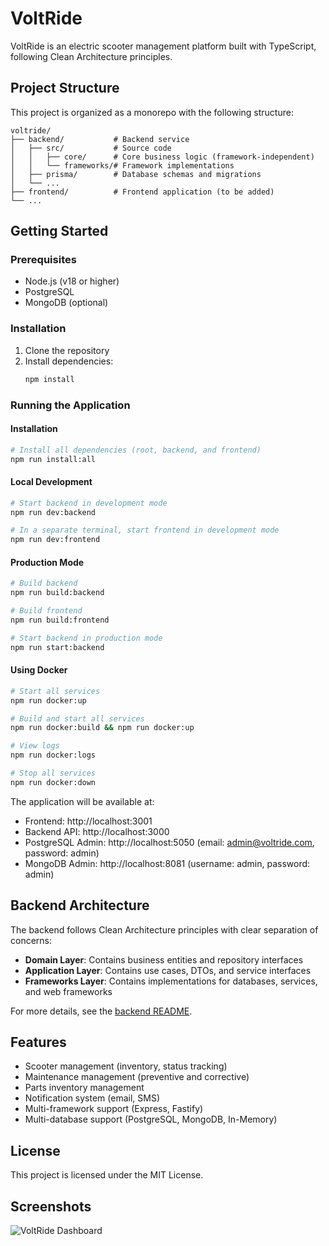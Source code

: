 # VoltRide

VoltRide is an electric scooter management platform built with TypeScript, following Clean Architecture principles.

## Project Structure

This project is organized as a monorepo with the following structure:

```
voltride/
├── backend/           # Backend service
│   ├── src/           # Source code
│   │   ├── core/      # Core business logic (framework-independent)
│   │   └── frameworks/# Framework implementations
│   ├── prisma/        # Database schemas and migrations
│   └── ...
├── frontend/          # Frontend application (to be added)
└── ...
```

## Getting Started

### Prerequisites

- Node.js (v18 or higher)
- PostgreSQL
- MongoDB (optional)

### Installation

1. Clone the repository
2. Install dependencies:
   ```bash
   npm install
   ```

### Running the Application

#### Installation

```bash
# Install all dependencies (root, backend, and frontend)
npm run install:all
```

#### Local Development

```bash
# Start backend in development mode
npm run dev:backend

# In a separate terminal, start frontend in development mode
npm run dev:frontend
```

#### Production Mode

```bash
# Build backend
npm run build:backend

# Build frontend
npm run build:frontend

# Start backend in production mode
npm run start:backend
```

#### Using Docker

```bash
# Start all services
npm run docker:up

# Build and start all services
npm run docker:build && npm run docker:up

# View logs
npm run docker:logs

# Stop all services
npm run docker:down
```

The application will be available at:
- Frontend: http://localhost:3001
- Backend API: http://localhost:3000
- PostgreSQL Admin: http://localhost:5050 (email: admin@voltride.com, password: admin)
- MongoDB Admin: http://localhost:8081 (username: admin, password: admin)

## Backend Architecture

The backend follows Clean Architecture principles with clear separation of concerns:

- **Domain Layer**: Contains business entities and repository interfaces
- **Application Layer**: Contains use cases, DTOs, and service interfaces
- **Frameworks Layer**: Contains implementations for databases, services, and web frameworks

For more details, see the [backend README](./backend/README.md).

## Features

- Scooter management (inventory, status tracking)
- Maintenance management (preventive and corrective)
- Parts inventory management
- Notification system (email, SMS)
- Multi-framework support (Express, Fastify)
- Multi-database support (PostgreSQL, MongoDB, In-Memory)

## License

This project is licensed under the MIT License.

## Screenshots

![VoltRide Dashboard](./docs/screenshots/dashboard.png)
